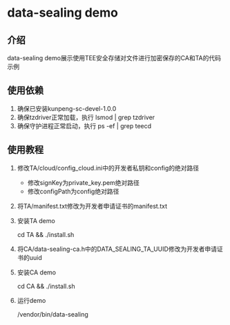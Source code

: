 # data-sealing demo

## 介绍

data-sealing demo展示使用TEE安全存储对文件进行加密保存的CA和TA的代码示例

## 使用依赖

1. 确保已安装kunpeng-sc-devel-1.0.0
2. 确保tzdriver正常加载，执行 lsmod | grep tzdriver
3. 确保守护进程正常启动，执行 ps -ef | grep teecd

## 使用教程

1. 修改TA/cloud/config_cloud.ini中的开发者私钥和config的绝对路径

    - 修改signKey为private_key.pem绝对路径
    - 修改configPath为config绝对路径

2. 将TA/manifest.txt修改为开发者申请证书的manifest.txt

3. 安装TA demo

   cd TA && ./install.sh

4. 将CA/data-sealing-ca.h中的DATA_SEALING_TA_UUID修改为开发者申请证书的uuid

5. 安装CA demo

   cd CA && ./install.sh

6. 运行demo

   /vendor/bin/data-sealing
